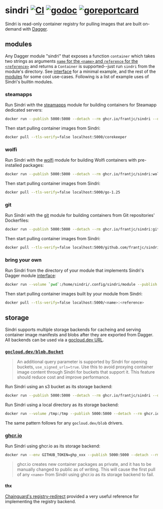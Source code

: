 # sindri [![CI](https://github.com/frantjc/sindri/actions/workflows/ci.yml/badge.svg?branch=main&event=push)](https://github.com/frantjc/sindri/actions) [![godoc](https://pkg.go.dev/badge/github.com/frantjc/sindri.svg)](https://pkg.go.dev/github.com/frantjc/sindri) [![goreportcard](https://goreportcard.com/badge/github.com/frantjc/sindri)](https://goreportcard.com/report/github.com/frantjc/sindri)

Sindri is read-only container registry for pulling images that are built on-demand with [Dagger](https://dagger.io/). 

## modules

Any Dagger module "sindri" that exposes a function `container` which takes two strings as arguments [`name` for the `<name>` and `reference` for the `<reference>`](https://github.com/opencontainers/distribution-spec/blob/main/spec.md#pulling-manifests) and returns a `Container` is supported--just run `sindri` from the module's directory. See [interface](modules/interface/main.go) for a minimal example, and the rest of the [modules](modules) for some cool use-cases. Following is a list of example uses of Sindri's builtin modules.

### steamapps

Run Sindri with the [steamapps](modules/steamapps) module for building containers for Steamapp dedicated servers:

```sh
docker run --publish 5000:5000 --detach --rm ghcr.io/frantjc/sindri --debug
```

Then start pulling container images from Sindri:

```sh
docker pull --tls-verify=false localhost:5000/corekeeper
```

### wolfi

Run Sindri with the [wolfi](modules/wolfi) module for building Wolfi containers with pre-installed packages:

```sh
docker run --publish 5000:5000 --detach --rm ghcr.io/frantjc/sindri:wolfi --debug
```

Then start pulling container images from Sindri:

```sh
docker pull --tls-verify=false localhost:5000/go-1.25
```

### git

Run Sindri with the [git](modules/git) module for building containers from Git repositories' Dockerfiles:

```sh
docker run --publish 5000:5000 --detach --rm ghcr.io/frantjc/sindri:git --debug
```

Then start pulling container images from Sindri:

```sh
docker pull --tls-verify=false localhost:5000/github.com/frantjc/sindri/testdata
```

### bring your own

Run Sindri from the directory of your module that implements Sindri's Dagger module [interface](modules/interface/main.go):

```sh
docker run --volume `pwd`:/home/sindri/.config/sindri/module --publish 5000:5000 --detach --rm ghcr.io/frantjc/sindri --debug
```

Then start pulling container images built by your module from Sindri:

```sh
docker pull --tls-verify=false localhost:5000/<name>:<reference>
```

## storage

Sindri supports multiple storage backends for cacheing and serving container image manifests and blobs after they are exported from Dagger. All backends can be used via a [gocloud.dev URL](https://gocloud.dev/concepts/urls/).

### [`gocloud.dev/blob.Bucket`](https://gocloud.dev/howto/blob/)

> An additional query parameter is supported by Sindri for opening buckets, `use_signed_urls=true`. Use this to avoid proxying container image content through Sindri for buckets that support it. This feature should reduce cost and improve performance.

Run Sindri using an s3 bucket as its storage backend:

```sh
docker run --publish 5000:5000 --detach --rm ghcr.io/frantjc/sindri --debug --backend s3://<bucket>?use_signed_urls=true
```

Run Sindri using a local directory as its storage backend:

```sh
docker run --volume /tmp:/tmp --publish 5000:5000 --detach --rm ghcr.io/frantjc/sindri --debug --backend file:///tmp
```

The same pattern follows for any `gocloud.dev/blob` drivers.

### [ghcr.io](https://docs.github.com/en/packages/working-with-a-github-packages-registry/working-with-the-container-registry)

Run Sindri using ghcr.io as its storage backend:

```sh
docker run --env GITHUB_TOKEN=ghp_xxx --publish 5000:5000 --detach --rm ghcr.io/frantjc/sindri --debug --backend registry://ghcr.io/<org>/<repo>
```

> ghcr.io creates new container packages as private, and it has to be manually changed to public as of writing. This will cause the first pull of any `<name>` from Sindri using ghcr.io as its storage backend to fail.

#### thx

[Chainguard's registry-redirect](https://github.com/chainguard-dev/registry-redirect) provided a very useful reference for implementing the registry backend.
